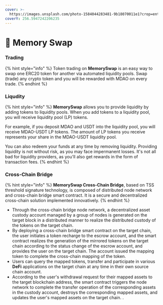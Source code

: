 ```yaml
---
cover: >-
  https://images.unsplash.com/photo-1584044283481-9b18070011e1?crop=entropy&cs=tinysrgb&fm=jpg&ixid=MnwxOTcwMjR8MHwxfHNlYXJjaHw2fHxleGNoYW5nZXxlbnwwfHx8fDE2NTI5NTA2NzQ&ixlib=rb-1.2.1&q=80
coverY: 256.5947242206235
---
```


# 🍴 Memory Swap

### Trading

{% hint style="info" %}
Token trading on **MemorySwap** is an easy way to swap one ERC20 token for another via automated liquidity pools. Swap (trade) any crypto token and you will be rewarded with MDAO on every trade.
{% endhint %}

### Liqudity

{% hint style="info" %}
**MemorySwap** allows you to provide liquidity by adding tokens to liquidity pools. When you add tokens to a liquidity pool, you will receive liquidity pool (LP) tokens.

For example, if you deposit MDAO and USDT into the liquidity pool, you will receive MDAO-USDT LP tokens. The amount of LP tokens you receive represents your share in the MDAO-USDT liquidity pool.

You can also redeem your funds at any time by removing liquidity. Providing liquidity is not without risk, as you may face impermanent losses. It's not all bad for liquidity providers, as you'll also get rewards in the form of transaction fees.
{% endhint %}

### Cross-Chain Bridge

{% hint style="info" %}
**MemorySwap Cross-Chain Bridge**, based on TSS threshold signature technology, is composed of distributed node network and cross-chain bridge smart contract. It is a secure and decentralized cross-chain solution implemented innovatively.
{% endhint %}

* Through the cross-chain bridge node network, a decentralized asset custody account managed by a group of nodes is generated on the target block in a distributed manner to realize the distributed custody of the tokens on the target chain.
* By deploying a cross-chain bridge smart contract on the target chain, the user initiates a token recharge to the escrow account, and the smart contract realizes the generation of the mirrored tokens on the target chain according to the status change of the escrow account, and provides the user on the target chain. The account issued the mapping token to complete the cross-chain mapping of the token.
* Users can query the mapped tokens, transfer and participate in various **DeFi** applications on the target chain at any time in their own source chain account.
* According to the user's withdrawal request for their mapped assets to the target blockchain address, the smart contract triggers the node network to complete the transfer operation of the corresponding assets in the custody account, destroys the corresponding mapped assets, and updates the user's mapped assets on the target chain. .



